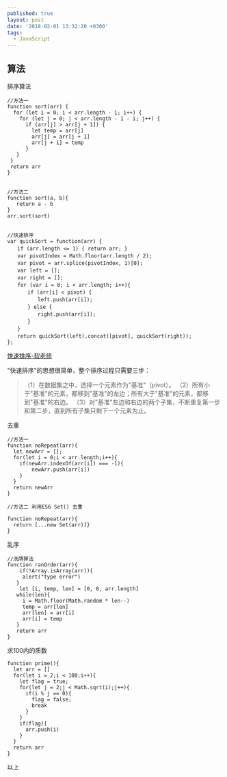 ```yaml
---
published: true
layout: post
date: '2018-02-01 13:32:20 +0300'
tags:
  - JavaScript
---
```

## 算法

排序算法
```
//方法一
function sort(arr) {
  for (let i = 0; i < arr.length - 1; i++) {
    for (let j = 0; j < arr.length - 1 - i; j++) {
      if (arr[j] > arr[j + 1]) {
        let temp = arr[j]
        arr[j] = arr[j + 1]
        arr[j + 1] = temp
      }
   }
 }
 return arr
}


//方法二
function sort(a, b){
   return a - b
}
arr.sort(sort)


//快速排序
var quickSort = function(arr) {
　　if (arr.length <= 1) { return arr; }
　　var pivotIndex = Math.floor(arr.length / 2);
　　var pivot = arr.splice(pivotIndex, 1)[0];
　　var left = [];
　　var right = [];
　　for (var i = 0; i < arr.length; i++){
　　　　if (arr[i] < pivot) {
　　　　　　left.push(arr[i]);
　　　　} else {
　　　　　　right.push(arr[i]);
　　　　}
　　}
　　return quickSort(left).concat([pivot], quickSort(right));
};
```
[快速排序-软老师](http://www.ruanyifeng.com/blog/2011/04/quicksort_in_javascript.html)

"快速排序"的思想很简单，整个排序过程只需要三步：

>（1）在数据集之中，选择一个元素作为"基准"（pivot）。
>（2）所有小于"基准"的元素，都移到"基准"的左边；所有大于"基准"的元素，都移到"基准"的右边。
>（3）对"基准"左边和右边的两个子集，不断重复第一步和第二步，直到所有子集只剩下一个元素为止。

去重
```
//方法一
function noRepeat(arr){
  let newArr = [];
  for(let i = 0;i < arr.length;i++){
    if(newArr.indexOf(arr[i]) === -1){
    	newArr.push(arr[i])
    }
  }
  return newArr
}

//方法二 利用ES6 Set() 去重

function noRepeat(arr){
  return [...new Set(arr)]}
}
```

乱序
```
//洗牌算法
function ranOrder(arr){
	if(!Array.isArray(arr)){
     alert("type error")
   }
	let [i, temp, len] = [0, 0, arr.length]
   while(len){
     i = Math.floor(Math.random * len--)
     temp = arr[len]
     arr[len] = arr[i]
     arr[i] = temp
   }
   return arr
}
```

求100内的质数
```
function prime(){
  let arr = []
  for(let i = 2;i < 100;i++){
    let flag = true;
    for(let j = 2;j < Math.sqrt(i);j++){
      if(i % j == 0){
        flag = false;
        break
      }
    }
    if(flag){
      arr.push(i)
    }
  }
  return arr
}

```
以上
